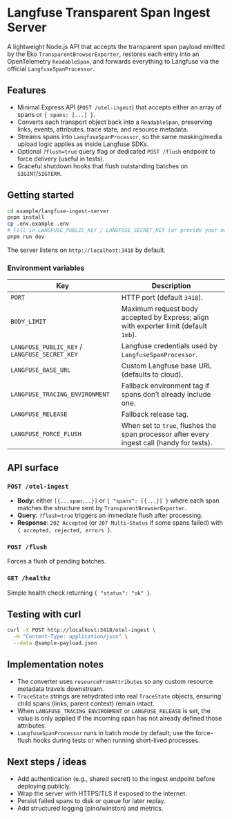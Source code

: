 # Langfuse Transparent Span Ingest Server

A lightweight Node.js API that accepts the transparent span payload emitted by the Eko `TransparentBrowserExporter`, restores each entry into an OpenTelemetry `ReadableSpan`, and forwards everything to Langfuse via the official `LangfuseSpanProcessor`.

## Features

- Minimal Express API (`POST /otel-ingest`) that accepts either an array of spans or `{ spans: [...] }`.
- Converts each transport object back into a `ReadableSpan`, preserving links, events, attributes, trace state, and resource metadata.
- Streams spans into `LangfuseSpanProcessor`, so the same masking/media upload logic applies as inside Langfuse SDKs.
- Optional `?flush=true` query flag or dedicated `POST /flush` endpoint to force delivery (useful in tests).
- Graceful shutdown hooks that flush outstanding batches on `SIGINT`/`SIGTERM`.

## Getting started

```bash
cd example/langfuse-ingest-server
pnpm install
cp .env.example .env
# Fill in LANGFUSE_PUBLIC_KEY / LANGFUSE_SECRET_KEY (or provide your own exporter URL)
pnpm run dev
```

The server listens on `http://localhost:3418` by default.

### Environment variables

| Key | Description |
| --- | --- |
| `PORT` | HTTP port (default `3418`). |
| `BODY_LIMIT` | Maximum request body accepted by Express; align with exporter limit (default `1mb`). |
| `LANGFUSE_PUBLIC_KEY` / `LANGFUSE_SECRET_KEY` | Langfuse credentials used by `LangfuseSpanProcessor`. |
| `LANGFUSE_BASE_URL` | Custom Langfuse base URL (defaults to cloud). |
| `LANGFUSE_TRACING_ENVIRONMENT` | Fallback environment tag if spans don’t already include one. |
| `LANGFUSE_RELEASE` | Fallback release tag. |
| `LANGFUSE_FORCE_FLUSH` | When set to `true`, flushes the span processor after every ingest call (handy for tests). |

## API surface

### `POST /otel-ingest`

- **Body**: either `[{...span...}]` or `{ "spans": [{...}] }` where each span matches the structure sent by `TransparentBrowserExporter`.
- **Query**: `?flush=true` triggers an immediate flush after processing.
- **Response**: `202 Accepted` (or `207 Multi-Status` if some spans failed) with `{ accepted, rejected, errors }`.

### `POST /flush`

Forces a flush of pending batches.

### `GET /healthz`

Simple health check returning `{ "status": "ok" }`.

## Testing with curl

```bash
curl -X POST http://localhost:3418/otel-ingest \
  -H "Content-Type: application/json" \
  --data @sample-payload.json
```

## Implementation notes

- The converter uses `resourceFromAttributes` so any custom resource metadata travels downstream.
- `TraceState` strings are rehydrated into real `TraceState` objects, ensuring child spans (links, parent context) remain intact.
- When `LANGFUSE_TRACING_ENVIRONMENT` or `LANGFUSE_RELEASE` is set, the value is only applied if the incoming span has not already defined those attributes.
- `LangfuseSpanProcessor` runs in batch mode by default; use the force-flush hooks during tests or when running short-lived processes.

## Next steps / ideas

- Add authentication (e.g., shared secret) to the ingest endpoint before deploying publicly.
- Wrap the server with HTTPS/TLS if exposed to the internet.
- Persist failed spans to disk or queue for later replay.
- Add structured logging (pino/winston) and metrics.
